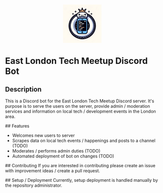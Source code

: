 <div align="center">
  <img src="resources/discord-bot-logo.png" width=25% height=25%>
</div>

# East London Tech Meetup Discord Bot

## Description
This is a Discord bot for the East London Tech Meetup Discord server. It's purpose is to serve the users on the server, provide admin / moderation services and information on local tech / development events in the London area. 

## Features
- Welcomes new users to server
- Scrapes data on local tech events / happenings and posts to a channel (TODO)
- Moderates / performs admin duties (TODO)
- Automated deployment of bot on changes (TODO)

## Contributing
If you are interested in contributing please create an issue with improvement ideas / create a pull request.

## Setup / Deployment
Currently, setup deployment is handled manually by the repository administrator.
